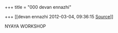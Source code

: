+++
title = "000 devan ennazhi"

+++
[[devan ennazhi	2012-03-04, 09:36:15 [Source](https://groups.google.com/g/bvparishat/c/eEnFmXUYbuY)]]



NYAYA WORKSHOP

